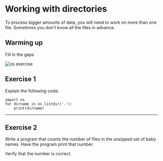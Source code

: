 
# Working with directories

To process bigger amounts of data, you will need to work on more than one file. Sometimes you don't know all the files in advance.

## Warming up

Fill in the gaps

![os exercise](../images/os.png)

## Exercise 1

Explain the following code:

    import os
    for dirname in os.listdir('.'):
        print(dirname)


----

## Exercise 2

Write a program that counts the number of files in the unzipped set of baby names. Have the program print that number.

Verify that the number is correct.
